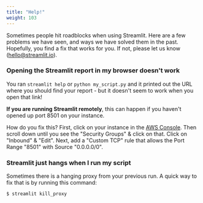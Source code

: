 ```yaml
---
title: "Help!"
weight: 103
---
```


Sometimes people hit roadblocks when using Streamlit. Here are a few problems we have seen, and ways we have solved them in the past. Hopefully, you find a fix that works for you. If not, please let us know (<hello@streamlit.io>).

### Opening the Streamlit report in my browser doesn't work

You ran `streamlit help` or `python my_script.py` and it printed out the URL
where you should find your report - but it doesn't seem to work when you open
that link!

**If you are running Streamlit remotely**, this can happen if you haven't
opened up port 8501 on your instance.

How do you fix this? First, click on your instance in the [AWS
Console](https://us-west-2.console.aws.amazon.com/ec2/v2/home?region=us-west-2#Instances:sort=instanceId).
Then scroll down until you see the "Security Groups" & click on that. Click on
"Inbound" & "Edit". Next, add a "Custom TCP" rule that allows the Port Range
"8501" with Source "0.0.0.0/0".

### Streamlit just hangs when I run my script

Sometimes there is a hanging proxy from your previous run. A quick way to fix
that is by running this command:

```bash
$ streamlit kill_proxy
```
